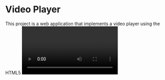 <h1>Video Player</h1>
This project is a web application that implements a video player using the HTML5 <video> element. It provides basic video playback controls and demonstrates how to create a custom video player interface.
https://github.com/rlapcak/video-player/assets/160675740/eb52aa8e-dd16-4929-938a-3110411d6c8a
